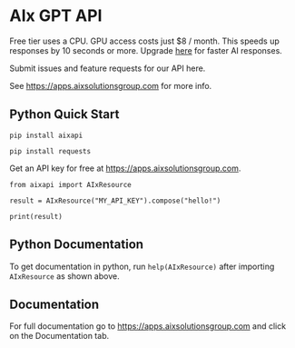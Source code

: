 # AIx GPT API

Free tier uses a CPU. GPU access costs just $8 / month. This speeds up responses by 10 seconds or more. Upgrade <a href="https://apps.aixsolutionsgroup.com/pricing">here</a> for faster AI responses.

Submit issues and feature requests for our API here.

See <a>https://apps.aixsolutionsgroup.com</a> for more info.

## Python Quick Start

`pip install aixapi`

`pip install requests`

Get an API key for free at <a>https://apps.aixsolutionsgroup.com</a>.

`from aixapi import AIxResource`

`result = AIxResource("MY_API_KEY").compose("hello!")`

`print(result)`

## Python Documentation

To get documentation in python, run `help(AIxResource)` after importing `AIxResource` as shown above.

## Documentation

For full documentation go to <a>https://apps.aixsolutionsgroup.com</a> and click on the Documentation tab.